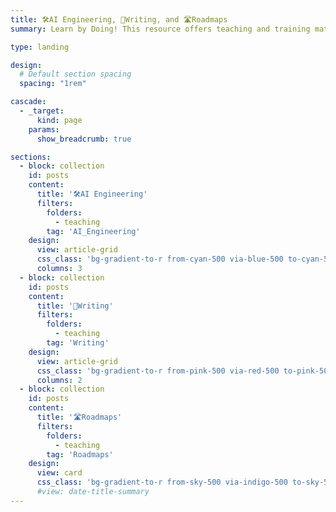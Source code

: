```yaml
---
title: 🛠️AI Engineering, 📝Writing, and 🛣️Roadmaps
summary: Learn by Doing! This resource offers teaching and training materials to build `engineering`, `writing`, and `innovation` capabilities, including top-tier course content on **API, ML & AI**, alongside specialized modules for **EAP Writing**, **AI Agents**, and hands-on **AI Engineering 🛠️**. Plus, you'll find clear **🛣️ Roadmaps** for navigating your learning journey.

type: landing

design:
  # Default section spacing
  spacing: "1rem"

cascade:
  - _target:
      kind: page
    params:
      show_breadcrumb: true

sections:
  - block: collection
    id: posts
    content:
      title: '🛠️AI Engineering'
      filters:
        folders:
          - teaching
        tag: 'AI_Engineering'
    design:
      view: article-grid
      css_class: 'bg-gradient-to-r from-cyan-500 via-blue-500 to-cyan-500'
      columns: 3
  - block: collection
    id: posts
    content:
      title: '📝Writing'
      filters:
        folders:
          - teaching
        tag: 'Writing'
    design:
      view: article-grid
      css_class: 'bg-gradient-to-r from-pink-500 via-red-500 to-pink-500'
      columns: 2
  - block: collection
    id: posts
    content:
      title: '🛣️Roadmaps'
      filters:
        folders:
          - teaching
        tag: 'Roadmaps'
    design:
      view: card
      css_class: 'bg-gradient-to-r from-sky-500 via-indigo-500 to-sky-500'
      #view: date-title-summary
---
```


<!-- $block.design. background | spacing.padding | clip_path | css_style | css_class | columns | {{/* Special case: Slider widget. */}} loop | interval -->